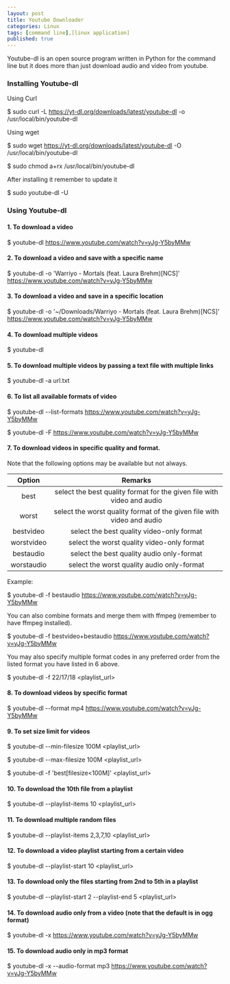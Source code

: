 ```yaml
---
layout: post
title: Youtube Downloader
categories: Linux
tags: [command line],[linux application]
published: true
---
```


Youtube-dl is an open source program written in Python for the command line but it does more than just download audio and video from youtube.

### Installing Youtube-dl

Using Curl

$ sudo curl -L https://yt-dl.org/downloads/latest/youtube-dl -o /usr/local/bin/youtube-dl

Using wget

$ sudo wget https://yt-dl.org/downloads/latest/youtube-dl -O /usr/local/bin/youtube-dl

$ sudo chmod a+rx /usr/local/bin/youtube-dl

After installing it remember to update it

$ sudo youtube-dl -U

### Using Youtube-dl

#### 1. To download a video

$ youtube-dl https://www.youtube.com/watch?v=yJg-Y5byMMw

#### 2. To download a video and save with a specific name

$ youtube-dl -o 'Warriyo - Mortals (feat. Laura Brehm)[NCS]' https://www.youtube.com/watch?v=yJg-Y5byMMw

#### 3. To download a video and save in a specific location

$ youtube-dl -o '~/Downloads/Warriyo - Mortals (feat. Laura Brehm)[NCS]' https://www.youtube.com/watch?v=yJg-Y5byMMw

#### 4. To download multiple videos

$ youtube-dl <url1> <url2>
  
#### 5. To download multiple videos by passing a text file with multiple links

$ youtube-dl -a url.txt

#### 6. To list all available formats of video

$ youtube-dl --list-formats https://www.youtube.com/watch?v=yJg-Y5byMMw

$ youtube-dl -F https://www.youtube.com/watch?v=yJg-Y5byMMw

#### 7. To download videos in specific quality and format. 

Note that the following options may be available but not always.

|Option|Remarks|
|:---:|:---:|
|best|select the best quality format for the given file with video and audio|
|worst|select the worst quality format of the given file with video and audio|
|bestvideo|select the best quality video-only format|
|worstvideo|select the worst quality video-only format|
|bestaudio|select the best quality audio only-format|
|worstaudio|select the worst quality audio only-format|

Example:

$ youtube-dl -f bestaudio https://www.youtube.com/watch?v=yJg-Y5byMMw

You can also combine formats and merge them with ffmpeg (remember to have ffmpeg installed).

$ youtube-dl -f bestvideo+bestaudio https://www.youtube.com/watch?v=yJg-Y5byMMw

You may also specify multiple format codes in any preferred order from the listed format you have listed in 6 above.

$ youtube-dl -f 22/17/18 <playlist_url>

#### 8. To download videos by specific format

$ youtube-dl --format mp4 https://www.youtube.com/watch?v=yJg-Y5byMMw

#### 9. To set size limit for videos

$ youtube-dl --min-filesize 100M <playlist_url>

$ youtube-dl --max-filesize 100M <playlist_url>

$ youtube-dl -f 'best[filesize<100M]' <playlist_url>

#### 10. To download the 10th file from a playlist

$ youtube-dl --playlist-items 10 <playlist_url>

#### 11. To download multiple random files

$ youtube-dl --playlist-items 2,3,7,10 <playlist_url>

#### 12. To download a video playlist starting from a certain video

$ youtube-dl --playlist-start 10 <playlist_url>

#### 13. To download only the files starting from 2nd to 5th in a playlist

$ youtube-dl --playlist-start 2 --playlist-end 5 <playlist_url>

#### 14. To download audio only from a video (note that the default is in ogg format)

$ youtube-dl -x https://www.youtube.com/watch?v=yJg-Y5byMMw

#### 15. To download audio only in mp3 format

$ youtube-dl -x --audio-format mp3 https://www.youtube.com/watch?v=yJg-Y5byMMw
